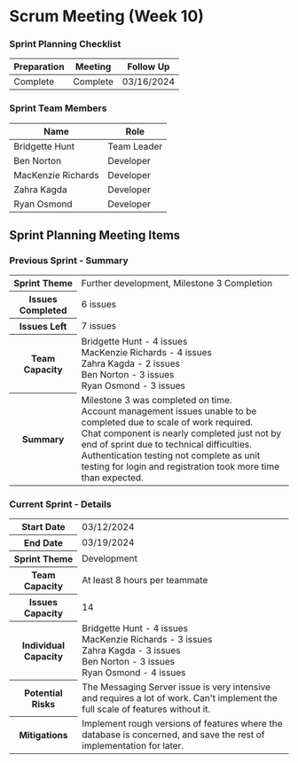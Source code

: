 # Scrum Meeting (Week 10)

### Sprint Planning Checklist
| Preparation | Meeting | Follow Up |
| --- | --- | --- |
| Complete | Complete | 03/16/2024 | 

### Sprint Team Members
| Name               | Role        |
|--------------------|-------------|
| Bridgette Hunt     | Team Leader |
| Ben Norton         | Developer   |
| MacKenzie Richards | Developer   |
| Zahra Kagda        | Developer   |
| Ryan Osmond        | Developer   |

## Sprint Planning Meeting Items

### Previous Sprint - Summary
<table>
  <tr>
    <th>Sprint Theme</th>
    <td>Further development, Milestone 3 Completion</td>
  </tr>
  <tr>
    <th>Issues Completed</th>
    <td>6 issues</td>
  </tr>
  <tr>
    <th>Issues Left</th>
    <td>7 issues</td>
  </tr>
  <tr>
    <th>Team Capacity</th>
    <td>
      Bridgette Hunt - 4 issues<br>
      MacKenzie Richards - 4 issues<br>
      Zahra Kagda - 2 issues<br>
      Ben Norton - 3 issues<br>
      Ryan Osmond - 3 issues
    </td>
  </tr>
  <tr>
    <th>Summary</th>
    <td>
      Milestone 3 was completed on time.<br>
      Account management issues unable to be completed due to scale of work required.<br>
      Chat component is nearly completed just not by end of sprint due to technical difficulties.<br>
      Authentication testing not complete as unit testing for login and registration took more time than expected.
    </td>
  </tr>
</table>

### Current Sprint - Details
<table>
  <tr>
    <th>Start Date</th>
    <td>03/12/2024</td>
  </tr>
  <tr>
    <th>End Date</th>
    <td>03/19/2024</td>
  </tr>
  <tr>
    <th>Sprint Theme</th>
    <td>Development</td>
  </tr>
  <tr>
    <th>Team Capacity</th>
    <td>At least 8 hours per teammate</td>
  </tr>
  <tr>
    <th>Issues Capacity</th>
    <td>14</td>
  </tr>
  <tr>
    <th>Individual Capacity</th>
    <td>
      Bridgette Hunt - 4 issues<br>
      MacKenzie Richards - 3 issues<br>
      Zahra Kagda - 3 issues<br>
      Ben Norton - 3 issues<br>
      Ryan Osmond - 4 issues
    </td>
  </tr>
  <tr>
    <th>Potential Risks</th>
    <td>The Messaging Server issue is very intensive and requires a lot of work. Can't implement the full scale of features without it.</td>
  </tr>
  <tr>
    <th>Mitigations</th>
    <td>Implement rough versions of features where the database is concerned, and save the rest of implementation for later.</td>
  </tr>
</table>
